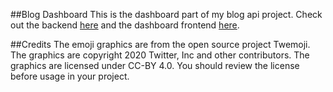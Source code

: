 ##Blog Dashboard
This is the dashboard part of my blog api project.
Check out the backend [here](https://github.com/AndreiFlau/Project---Blog-Api-Backend) and the dashboard frontend [here](https://github.com/AndreiFlau/Project---Blog-Api-Dashboard).

##Credits
The emoji graphics are from the open source project Twemoji. The graphics are copyright 2020 Twitter, Inc and other contributors. The graphics are licensed under CC-BY 4.0. You should review the license before usage in your project.
